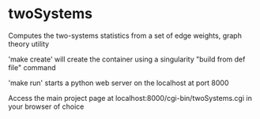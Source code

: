 # twoSystems

Computes the two-systems statistics from a set of edge weights, graph theory utility

'make create' will create the container using a singularity "build from def file" command

'make run' starts a python web server on the localhost at port 8000

Access the main project page at localhost:8000/cgi-bin/twoSystems.cgi in your browser of choice

